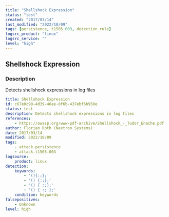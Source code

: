 ```yaml
---
title: "Shellshock Expression"
status: "test"
created: "2017/03/14"
last_modified: "2022/10/09"
tags: [persistence, t1505_003, detection_rule]
logsrc_product: "linux"
logsrc_service: ""
level: "high"
---
```


## Shellshock Expression

### Description

Detects shellshock expressions in log files

```yml
title: Shellshock Expression
id: c67e0c98-4d39-46ee-8f6b-437ebf6b950e
status: test
description: Detects shellshock expressions in log files
references:
    - https://owasp.org/www-pdf-archive/Shellshock_-_Tudor_Enache.pdf
author: Florian Roth (Nextron Systems)
date: 2017/03/14
modified: 2022/10/09
tags:
    - attack.persistence
    - attack.t1505.003
logsource:
    product: linux
detection:
    keywords:
        - '(){:;};'
        - '() {:;};'
        - '() { :;};'
        - '() { :; };'
    condition: keywords
falsepositives:
    - Unknown
level: high

```
